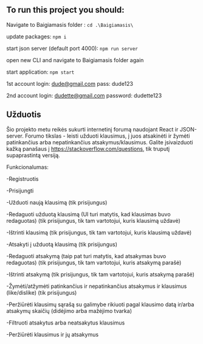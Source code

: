 ## To run this project you should: 

Navigate to Baigiamasis folder : `cd .\Baigiamasis\`

update packages: `npm i`

start json server (default port 4000): `npm run server`

open new CLI and navigate to Baigiamasis folder again 

start application: `npm start`

1st account
login: dude@gmail.com
pass: dude123

2nd account
login: dudette@gmail.com
password: dudette123


## Užduotis

Šio projekto metu reikės sukurti internetinį forumą naudojant React ir JSON-server.
Forumo tikslas - leisti užduoti klausimus, į juos atsakinėti ir žymėti patinkančius arba nepatinkančius atsakymus/klausimus.
Galite įsivaizduoti kažką panašaus į https://stackoverflow.com/questions, tik truputį supaprastintą versiją.

Funkcionalumas:

-Registruotis

-Prisijungti

-Užduoti naują klausimą (tik prisijungus)

-Redaguoti užduotą klausimą (UI turi matytis, kad klausimas buvo redaguotas) (tik prisijungus, tik tam vartotojui, kuris klausimą uždavė)

-Ištrinti klausimą (tik prisijungus, tik tam vartotojui, kuris klausimą uždavė)

-Atsakyti į užduotą klausimą (tik prisijungus)

-Redaguoti atsakymą (taip pat turi matytis, kad atsakymas buvo redaguotas) (tik prisijungus, tik tam vartotojui, kuris atsakymą parašė)

-Ištrinti atsakymą (tik prisijungus, tik tam vartotojui, kuris atsakymą parašė)

-Žymėti/atžymėti patinkančius ir nepatinkančius atsakymus ir klausimus (like/dislike) (tik prisijungus)

-Peržiūrėti klausimų sąrašą su galimybe rikiuoti pagal klausimo datą ir/arba atsakymų skaičių (didėjimo arba mažėjimo tvarka)

-Filtruoti atsakytus arba neatsakytus klausimus

-Peržiūrėti klausimus ir jų atsakymus